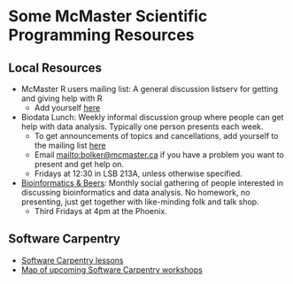 Some McMaster Scientific Programming Resources
==============================================

Local Resources
---------------

* McMaster R users mailing list: A general discussion listserv for getting and
giving help with R
	* Add yourself
	[here](https://mailman.mcmaster.ca/mailman/listinfo/r-users-l)
* Biodata Lunch: Weekly informal discussion group where people can get help with
data analysis.  Typically one person presents each week.
	* To get announcements of topics and cancellations, add yourself to the
	mailing list
	[here](https://mailman.mcmaster.ca/mailman/listinfo/biodatalunch-l)
	* Email <mailto:bolker@mcmaster.ca> if you have a problem you want to present and get help
	on.
	* Fridays at 12:30 in LSB 213A, unless otherwise specified.
* [Bioinformatics &amp;
Beers](https://www.meetup.com/McMaster-Bioinformatics-Meet-Up/): Monthly social
gathering of people interested in discussing bioinformatics and data analysis.
No homework, no presenting, just get together with like-minding folk and talk
shop. 
	* Third Fridays at 4pm at the Phoenix.

Software Carpentry
------------------

* [Software Carpentry lessons](https://software-carpentry.org/lessons/)
* [Map of upcoming Software Carpentry
workshops](https://software-carpentry.org/workshops/)

